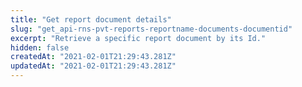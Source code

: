 ```yaml
---
title: "Get report document details"
slug: "get_api-rns-pvt-reports-reportname-documents-documentid"
excerpt: "Retrieve a specific report document by its Id."
hidden: false
createdAt: "2021-02-01T21:29:43.281Z"
updatedAt: "2021-02-01T21:29:43.281Z"
---
```

